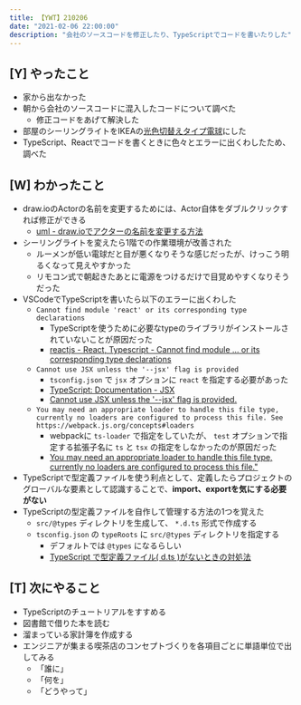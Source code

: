 ```yaml
---
title: 【YWT】210206
date: "2021-02-06 22:00:00"
description: "会社のソースコードを修正したり、TypeScriptでコードを書いたりした"
---
```


## [Y] やったこと

- 家から出なかった
- 朝から会社のソースコードに混入したコードについて調べた
  - 修正コードをあげて解決した
- 部屋のシーリングライトをIKEAの[光色切替えタイプ電球](https://www.ikea.com/jp/ja/p/tradfri-remote-control-kit-white-spectrum-40406550/)にした
- TypeScript、Reactでコードを書くときに色々とエラーに出くわしたため、調べた

## [W] わかったこと

- draw.ioのActorの名前を変更するためには、Actor自体をダブルクリックすれば修正ができる
  - [uml - draw.ioでアクターの名前を変更する方法](https://ja.ojit.com/so/uml/995445)
- シーリングライトを変えたら1階での作業環境が改善された
  - ルーメンが低い電球だと目が悪くなりそうな感じだったが、けっこう明るくなって見えやすかった
  - リモコン式で朝起きたあとに電源をつけるだけで目覚めやすくなりそうだった
- VSCodeでTypeScriptを書いたら以下のエラーに出くわした
  - `Cannot find module 'react' or its corresponding type declarations`
    - TypeScriptを使うために必要なtypeのライブラリがインストールされていないことが原因だった
    - [reactjs - React, Typescript - Cannot find module ... or its corresponding type declarations](https://stackoverflow.com/questions/64732623/react-typescript-cannot-find-module-or-its-corresponding-type-declaration)
  - `Cannot use JSX unless the '--jsx' flag is provided`
    - `tsconfig.json` で `jsx` オプションに `react` を指定する必要があった
    - [TypeScript: Documentation - JSX](https://www.typescriptlang.org/docs/handbook/jsx.html)
    - [Cannot use JSX unless the '--jsx' flag is provided.](https://www.codegrepper.com/code-examples/typescript/Cannot+use+JSX+unless+the+%27--jsx%27+flag+is+provided.)
  - `You may need an appropriate loader to handle this file type, currently no loaders are configured to process this file. See https://webpack.js.org/concepts#loaders`
    - webpackに `ts-loader` で指定をしていたが、 `test` オプションで指定する拡張子名に `ts` と `tsx` の指定をしなかったのが原因だった
    - [You may need an appropriate loader to handle this file type, currently no loaders are configured to process this file."](https://stackoverflow.com/questions/57924348/you-may-need-an-appropriate-loader-to-handle-this-file-type-currently-no-loader)
- TypeScriptで型定義ファイルを使う利点として、定義したらプロジェクトのグローバルな要素として認識することで、**import、exportを気にする必要がない**
- TypeScriptの型定義ファイルを自作して管理する方法の1つを覚えた
  - `src/@types` ディレクトリを生成して、 `*.d.ts` 形式で作成する
  - `tsconfig.json` の `typeRoots` に `src/@types` ディレクトリを指定する
    - デフォルトでは `@types` になるらしい
    - [TypeScript で型定義ファイル( d.ts )がないときの対処法](https://qiita.com/Nossa/items/726cc3e67527e896ed1e)

## [T] 次にやること

- TypeScriptのチュートリアルをすすめる
- 図書館で借りた本を読む
- 溜まっている家計簿を作成する
- エンジニアが集まる喫茶店のコンセプトづくりを各項目ごとに単語単位で出してみる
  - 「誰に」
  - 「何を」
  - 「どうやって」
